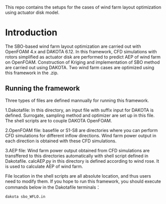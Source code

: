 This repo contains the setups for the cases of wind farm layout optimization using actuator disk model.

# Introduction
The SBO-based wind farm layout optimization are carried out 
with OpenFOAM 4.x and DAKOTA 6.12. 
In this framework, CFD simulations with rotors simplified as actuator disk are performed to predict AEP of wind farm on OpenFOAM. 
Construction of Kriging and implementation of SBO method are carried out using DAKOTA.
Two wind farm cases are optimized using this framework in the .zip. 


## Running the framework
Three types of files are defined mannually for running this framework.

1.Dakotafile: In this directory, an input file with suffix input for DAKOTA is defined. Surrogate, sampling method and optimizer are set up in this file. The shell scripts are to couple DAKOTA OpenFOAM.

2.OpenFOAM file: basefile or S1-S8 are directories where you can perform CFD simulations for different inflow directions. Wind farm power output in each direction is obtained with these CFD simulations. 

3.AEP file: Wind farm power output obtained from CFD simulations are transffered to this directories automatically with shell script defined in Dakotafile. calcAEP.py in this directory is defined according to wind rose. It is used to calculate AEP of wind farm.

File location in the shell scripts are all absolute location, and thus users need to modify them. If you hope to run this framework, you should execute commands below in the Dakotafile terminals：

```
dakota sbo_WFLO.in
```


